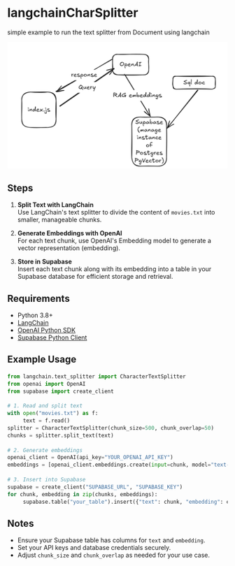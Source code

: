 # langchainCharSplitter
simple example to run the text splitter from Document using langchain

![Example workflow](image.png)

## Steps

1. **Split Text with LangChain**  
    Use LangChain's text splitter to divide the content of `movies.txt` into smaller, manageable chunks.

2. **Generate Embeddings with OpenAI**  
    For each text chunk, use OpenAI's Embedding model to generate a vector representation (embedding).

3. **Store in Supabase**  
    Insert each text chunk along with its embedding into a table in your Supabase database for efficient storage and retrieval.

## Requirements

- Python 3.8+
- [LangChain](https://python.langchain.com/)
- [OpenAI Python SDK](https://github.com/openai/openai-python)
- [Supabase Python Client](https://github.com/supabase-community/supabase-py)

## Example Usage

```python
from langchain.text_splitter import CharacterTextSplitter
from openai import OpenAI
from supabase import create_client

# 1. Read and split text
with open("movies.txt") as f:
     text = f.read()
splitter = CharacterTextSplitter(chunk_size=500, chunk_overlap=50)
chunks = splitter.split_text(text)

# 2. Generate embeddings
openai_client = OpenAI(api_key="YOUR_OPENAI_API_KEY")
embeddings = [openai_client.embeddings.create(input=chunk, model="text-embedding-ada-002").data[0].embedding for chunk in chunks]

# 3. Insert into Supabase
supabase = create_client("SUPABASE_URL", "SUPABASE_KEY")
for chunk, embedding in zip(chunks, embeddings):
     supabase.table("your_table").insert({"text": chunk, "embedding": embedding}).execute()
```

## Notes

- Ensure your Supabase table has columns for `text` and `embedding`.
- Set your API keys and database credentials securely.
- Adjust `chunk_size` and `chunk_overlap` as needed for your use case.